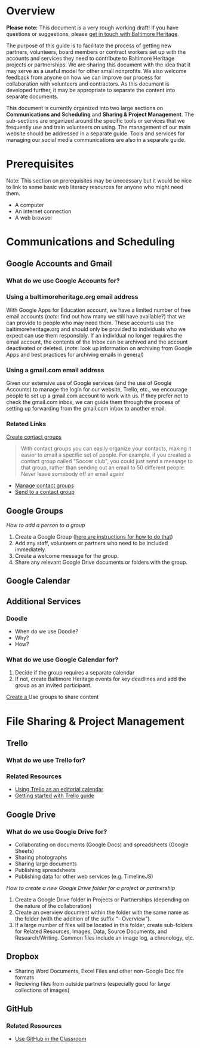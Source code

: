 
# Overview

**Please note:** This document is a very rough working draft! If you have questions or suggestions, please [get in touch with Baltimore Heritage](http://baltimoreheritage.org/contact).

The purpose of this guide is to facilitate the process of getting new partners, volunteers, board members or contract workers set up with the accounts and services they need to contribute to Baltimore Heritage projects or partnerships. We are sharing this document with the idea that it may serve as a useful model for other small nonprofits. We also welcome feedback from anyone on how we can improve our process for collaboration with volunteers and contractors. As this document is developed further, it may be appropriate to separate the content into separate documents.

This document is currently organized into two large sections on **Communications and Scheduling** and **Sharing & Project Management**. The sub-sections are organized around the specific tools or services that we frequently use and train volunteers on using. The management of our main website should be addressed in a separate guide. Tools and services for managing our social media communications are also in a separate guide.

# Prerequisites

Note: This section on prerequisites may be unecessary but it would be nice to link to some basic web literacy resources for anyone who might need them.

- A computer
- An internet connection
- A web browser

# Communications and Scheduling

## Google Accounts and Gmail

### What do we use Google Accounts for?

### Using a baltimoreheritage.org email address

With Google Apps for Education account, we have a limited number of free email accounts (_note_: find out how many we still have available?) that we can provide to people who may need them. These accounts use the baltimoreheritage.org and should only be provided to individuals who we expect can use them responsibly. If an individual no longer requires the email account, the contents of the Inbox can be archived and the account deactivated or deleted. (_note_: look up information on archiving from Google Apps and best practices for archiving emails in general)

###  Using a gmail.com email address

Given our extensive use of Google services (and the use of Google Accounts) to manage the login for our website, Trello, etc., we encourage people to set up a gmail.com account to work with us. If they prefer not to check the gmail.com inbox, we can guide them through the process of setting up forwarding from the gmail.com inbox to another email.

### Related Links

[Create contact groups](https://support.google.com/mail/answer/30970?hl=en)

>With contact groups you can easily organize your contacts, making it easier to email a specific set of people. For example, if you created a contact group called "Soccer club", you could just send a message to that group, rather than sending out an email to 50 different people. Never leave somebody off an email again!

- [Manage contact groups](https://support.google.com/mail/answer/30971?hl=en)
- [Send to a contact group](https://support.google.com/mail/answer/30973?hl=en)

## Google Groups

_How to add a person to a group_

1. Create a Google Group ([here are instructions for how to do that](https://support.google.com/a/answer/33343?hl=en))
3. Add any staff, volunteers or partners who need to be included immediately.
3. Create a welcome message for the group.
4. Share any relevant Google Drive documents or folders with the group.

## Google Calendar

## Additional Services

### Doodle

- When do we use Doodle?
- Why?
- How?

### What do we use Google Calendar for?

1. Decide if the group requires a separate calendar
2. If not, create Baltimore Heritage events for key deadlines and add the group as an invited participant. 

 [Create a ](https://support.google.com/a/answer/167101?hl=en)Use groups to share content

# File Sharing & Project Management

## Trello

### What do we use Trello for?

### Related Resources

- [Using Trello as an editorial calendar](http://blog.trello.com/moved-to-published-using-trello-as-an-editorial-calendar/)
- [Getting started with Trello guide](https://trello.com/guide)

## Google Drive

### What do we use Google Drive for?

- Collaborating on documents (Google Docs) and spreadsheets (Google Sheets) 
- Sharing photographs
- Sharing large documents
- Publishing spreadsheets
- Publishing data for other web services (e.g. TimelineJS)

_How to create a new Google Drive folder for a project or partnership_

1. Create a Google Drive folder in Projects or Partnerships (depending on the nature of the collaboration)
2. Create an overview document within the folder with the same name as the folder (with the addition of the suffix “– Overview”).
3. If a large number of files will be located in this folder, create sub-folders for Related Resources, Images, Data, Source Documents, and Research/Writing. Common files include an image log, a chronology, etc.

## Dropbox

- Sharing Word Documents, Excel Files and other non-Google Doc file formats
- Recieving files from outside partners (especially good for large collections of images) 


## GitHub

### Related Resources

- [Use GitHub in the Classroom](http://www.storybench.org/use-github-lessons-classroom-newsroom/)
